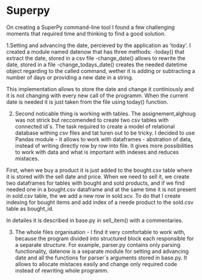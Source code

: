 Superpy
=======

On creating a SuperPy command-line tool I found a few challenging moments that required time and thinking to find a good solution.


1.Setting and advancing the date, percieved by the application as 'today'. I created a module named datenow that has three methods:
-today() that extract the date, stored in a csv file
-change_date() allows to rewrite the date, stored in a file
-change_todays_date() creates the needed datetime object regarding to the called command, wether it is adding or subtracting a number of days or providing a new date in a string.

This implementation allows to store the date and change it continiously and it is not changing with every new call of the programm. 
When the current date is needed it is just taken from the file using today() function.


2. Second noticable thing is working with tables. 
The assignement,alghoug was not strick but reccomended to create two csv tables with connected id`s. 
The task required to create a model of relational database withing csv files and tat turen out to be tricky. 
I decided to use Pandas module - it allows to work with dataframes - abstration of data, instead of writing directly row by row into file.
It gives more possibilities to work with data and what is important with indexes and reduces mistaces.

First, when we buy a product it is just added to the bought.csv table where it is stored with the sell date and price. 
When we need to sell it, we create two dataframes for tables with bought and sold products, and if we find needed one in a bought.csv dataframe and at the same time it is not present in sold.csv table, the we add a new row in sold.scv.
To do that I create indexing for bought items and add index of a neede product to the sold.csv table as bought_id.

In detailes it is described in base.py in sell_item() with a commentaries.

 
3. The whole files organisation - I find it very comfortable to work with, because the program divided into structured block each responsible for a separate structure.
For example, parser.py contains only parsing functionality, datenow is a separate module for setting and advancing date and all the functions for parser`s arguments stored in base.py. 
It allows to allocate mistaces easily and change only required code instead of rewriting whole programm.










